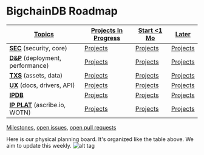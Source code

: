 # BigchainDB Roadmap

| **[Topics](https://github.com/bigchaindb/bigchaindb/labels)**  | [Projects In Progress](https://github.com/bigchaindb/bigchaindb/labels/0%29%20Project%20in%20progress) | **[Start <1 Mo ](https://github.com/bigchaindb/bigchaindb/labels/1%29%20Project%20in%201%20mo)** | **[Later](https://github.com/bigchaindb/bigchaindb/labels/2%29%20Project%20in%20future)** |
| ------ | ------------ | ------------- | ----- |
| **[SEC](https://github.com/bigchaindb/bigchaindb/issues?utf8=%E2%9C%93&q=is%3Aopen+label%3A%223\)+SEC+core+consensus%22)** (security, core)| [Projects](https://github.com/bigchaindb/bigchaindb/issues?utf8=%E2%9C%93&q=is%3Aopen+label%3A%223\)+SEC+core+consensus%22+label%3A%220\)+Project+in+progress%22+) | [Projects](https://github.com/bigchaindb/bigchaindb/issues?utf8=%E2%9C%93&q=is%3Aopen+label%3A%223\)+SEC+core+consensus%22++label%3A%221\)+Project+in+1+mo%22+) | [Projects](https://github.com/bigchaindb/bigchaindb/issues?utf8=%E2%9C%93&q=is%3Aopen+label%3A%223\)+SEC+core+consensus%22+label%3A%222\)+Project+in+future%22) |
| **[D&P](https://github.com/bigchaindb/bigchaindb/issues?utf8=%E2%9C%93&q=is%3Aopen+label%3A%224\)+D%26P+deplymt+perf%22)** (deployment, performance) | [Projects](https://github.com/bigchaindb/bigchaindb/issues?utf8=%E2%9C%93&q=is%3Aopen+label%3A%224\)+D%26P+deplymt+perf%22+label%3A%220\)+Project+in+progress%22+) | [Projects](https://github.com/bigchaindb/bigchaindb/issues?utf8=%E2%9C%93&q=is%3Aopen+label%3A%224\)+D%26P+deplymt+perf%22++label%3A%221\)+Project+in+1+mo%22+) | [Projects](https://github.com/bigchaindb/bigchaindb/issues?utf8=%E2%9C%93&q=is%3Aopen+label%3A%224\)+D%26P+deplymt+perf%22+label%3A%222\)+Project+in+future%22) |
| **[TXS](https://github.com/bigchaindb/bigchaindb/issues?utf8=%E2%9C%93&q=is%3Aopen+label%3A%225\)+TXS+assets+data%22)** (assets, data) | [Projects](https://github.com/bigchaindb/bigchaindb/issues?utf8=%E2%9C%93&q=is%3Aopen+label%3A%225\)+TXS+assets+data%22+label%3A%220\)+Project+in+progress%22+) | [Projects](https://github.com/bigchaindb/bigchaindb/issues?utf8=%E2%9C%93&q=is%3Aopen+label%3A%225\)+TXS+assets+data%22++label%3A%221\)+Project+in+1+mo%22+) | [Projects](https://github.com/bigchaindb/bigchaindb/issues?utf8=%E2%9C%93&q=is%3Aopen+label%3A%225\)+TXS+assets+data%22+label%3A%222\)+Project+in+future%22) |
| **[UX](https://github.com/bigchaindb/bigchaindb/issues?utf8=%E2%9C%93&q=is%3Aopen+label%3A%226\)+UX+docs+cmd+api+driver%22)** (docs, drivers, API) | [Projects](https://github.com/bigchaindb/bigchaindb/issues?utf8=%E2%9C%93&q=is%3Aopen+label%3A%226\)+UX+docs+cmd+api+driver%22+label%3A%220\)+Project+in+progress%22+) | [Projects](https://github.com/bigchaindb/bigchaindb/issues?utf8=%E2%9C%93&q=is%3Aopen+label%3A%226\)+UX+docs+cmd+api+driver%22++label%3A%221\)+Project+in+1+mo%22+) | [Projects](https://github.com/bigchaindb/bigchaindb/issues?utf8=%E2%9C%93&q=is%3Aopen+label%3A%226\)+UX+docs+cmd+api+driver%22+label%3A%222\)+Project+in+future%22) |
| **[IPDB](https://github.com/bigchaindb/bigchaindb/issues?utf8=%E2%9C%93&q=is%3Aopen++label%3A%227\)+IPDB%22)** | [Projects](https://github.com/bigchaindb/bigchaindb/issues?utf8=%E2%9C%93&q=is%3Aopen++label%3A%227\)+IPDB%22+label%3A%220\)+Project+in+progress%22+) | [Projects](https://github.com/bigchaindb/bigchaindb/issues?utf8=%E2%9C%93&q=is%3Aopen++label%3A%227\)+IPDB%22++label%3A%221\)+Project+in+1+mo%22+) | [Projects](https://github.com/bigchaindb/bigchaindb/issues?utf8=%E2%9C%93&q=is%3Aopen+label%3A%222\)+Project+in+future%22+label%3A%227\)+IPDB%22+) |
| **[IP PLAT](https://github.com/bigchaindb/bigchaindb/issues?utf8=%E2%9C%93&q=is%3Aopen+label%3A%228\)+IP+PLAT+a.io+wotn%22+label%3A%220\)+Project+in+progress%22+)** (ascribe.io, WOTN) | [Projects](https://github.com/bigchaindb/bigchaindb/issues?utf8=%E2%9C%93&q=is%3Aopen+label%3A%228\)+IP+PLAT+a.io+wotn%22+label%3A%220\)+Project+in+progress%22+) | [Projects](https://github.com/bigchaindb/bigchaindb/issues?utf8=%E2%9C%93&q=is%3Aopen+label%3A%228\)+IP+PLAT+a.io+wotn%22++label%3A%221\)+Project+in+1+mo%22+) | [Projects](https://github.com/bigchaindb/bigchaindb/issues?utf8=%E2%9C%93&q=is%3Aopen+label%3A%228\)+IP+PLAT+a.io+wotn%22+label%3A%222\)+Project+in+future%22) |

[Milestones](https://github.com/bigchaindb/bigchaindb/milestones), [open issues](https://github.com/bigchaindb/bigchaindb/issues), [open pull requests](https://github.com/bigchaindb/bigchaindb/pulls)

Here is our physical planning board. It's organized like the table above. We aim to update this weekly.
![alt tag](https://github.com/bigchaindb/bigchaindb/blob/master/roadmap.jpg)

